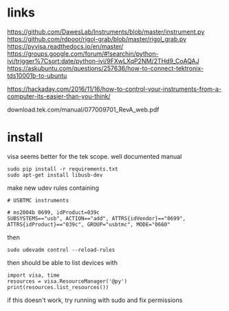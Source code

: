 # links

https://github.com/DawesLab/Instruments/blob/master/instrument.py
https://github.com/rdpoor/rigol-grab/blob/master/rigol_grab.py
https://pyvisa.readthedocs.io/en/master/
https://groups.google.com/forum/#!searchin/python-ivi/trigger%7Csort:date/python-ivi/9FXwLXqP2NM/2THd9_CoAQAJ
https://askubuntu.com/questions/257636/how-to-connect-tektronix-tds10001b-to-ubuntu

https://hackaday.com/2016/11/16/how-to-control-your-instruments-from-a-computer-its-easier-than-you-think/

download.tek.com/manual/077009701_RevA_web.pdf

# install

visa seems better for the tek scope. well documented manual

    sudo pip install -r requirements.txt
    sudo apt-get install libusb-dev

make new udev rules containing

    # USBTMC instruments

    # ms2004b 0699, idProduct=039c
    SUBSYSTEMS=="usb", ACTION=="add", ATTRS{idVendor}=="0699", ATTRS{idProduct}=="039c", GROUP="usbtmc", MODE="0660"

then

    sudo udevadm control --reload-rules

then should be able to list devices with 

    import visa, time
    resources = visa.ResourceManager('@py')
    print(resources.list_resources())

if this doesn't work, try running with sudo and fix permissions
